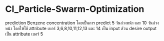 # CI_Particle-Swarm-Optimization
prediction Benzene concentration โดยเป็นการ predict 5 วันล่วงหน้า และ 10 วันล่วงหน้า โดยให้ใช้ attribute เบอร์ 3,6,8,10,11,12,13 และ 14 เป็น input ส่วน desire output เป็น attribute เบอร์ 5

